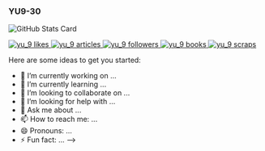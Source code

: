 ### YU9-30

![GitHub Stats Card](https://github-readme-stats.vercel.app/api?username=yu9-30)
<!--
**YU9-30/YU9-30** is a ✨ _special_ ✨ repository because its `README.md` (this file) appears on your GitHub profile.

<!-- Like のバッジ -->
  <a href="https://zenn.dev/yu_9">
    <img src="https://zenn.badge.nikaera.com/s/yu_9/likes?style=for-the-badge" alt="yu_9 likes" />
  </a>

  <!-- Articles のバッジ -->
  <a href="https://zenn.dev/yu_9/articles">
    <img src="https://zenn.badge.nikaera.com/s/yu_9/articles?style=for-the-badge" alt="yu_9 articles" />
  </a>

  <!-- Followers のバッジ -->
  <a href="https://zenn.dev/yu_9/followers">
    <img src="https://zenn.badge.nikaera.com/s/yu_9/followers?style=for-the-badge" alt="yu_9 followers" />
  </a>

  <!-- Books のバッジ -->
  <a href="https://zenn.dev/yu_9/books">
    <img src="https://zenn.badge.nikaera.com/s/yu_9/books?style=for-the-badge" alt="yu_9 books" />
  </a>

  <!-- Scraps のバッジ -->
  <a href="https://zenn.dev/yu_9/scraps">
    <img src="https://zenn.badge.nikaera.com/s/yu_9/scraps?style=for-the-badge" alt="yu_9 scraps" />
  </a>

Here are some ideas to get you started:

- 🔭 I’m currently working on ...
- 🌱 I’m currently learning ...
- 👯 I’m looking to collaborate on ...
- 🤔 I’m looking for help with ...
- 💬 Ask me about ...
- 📫 How to reach me: ...
- 😄 Pronouns: ...
- ⚡ Fun fact: ...
-->
